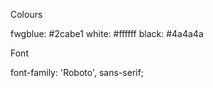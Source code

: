 
Colours

fwgblue: #2cabe1
white: #ffffff
black: #4a4a4a


Font

font-family: 'Roboto', sans-serif;


